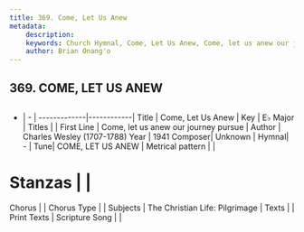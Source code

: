 ```yaml
---
title: 369. Come, Let Us Anew
metadata:
    description: 
    keywords: Church Hymnal, Come, Let Us Anew, Come, let us anew our journey pursue, 
    author: Brian Onang'o
---
```



## 369. COME, LET US ANEW

```txt

```

- |   -  |
-------------|------------|
Title | Come, Let Us Anew |
Key | E♭ Major |
Titles |  |
First Line | Come, let us anew our journey pursue |
Author | Charles Wesley (1707-1788)
Year | 1941
Composer| Unknown |
Hymnal|  - |
Tune| COME, LET US ANEW |
Metrical pattern | |
# Stanzas |  |
Chorus |  |
Chorus Type |  |
Subjects | The Christian Life: Pilgrimage |
Texts |  |
Print Texts | 
Scripture Song |  |
  
